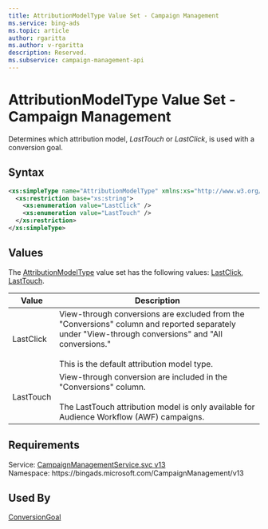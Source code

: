 ```yaml
---
title: AttributionModelType Value Set - Campaign Management
ms.service: bing-ads
ms.topic: article
author: rgaritta
ms.author: v-rgaritta
description: Reserved.
ms.subservice: campaign-management-api
---
```

# AttributionModelType Value Set - Campaign Management
Determines which attribution model, _LastTouch_ or _LastClick_, is used with a conversion goal.

## Syntax
```xml
<xs:simpleType name="AttributionModelType" xmlns:xs="http://www.w3.org/2001/XMLSchema">
  <xs:restriction base="xs:string">
    <xs:enumeration value="LastClick" />
    <xs:enumeration value="LastTouch" />
  </xs:restriction>
</xs:simpleType>
```

## <a name="values"></a>Values

The [AttributionModelType](attributionmodeltype.md) value set has the following values: [LastClick](#lastclick), [LastTouch](#lasttouch).

|Value|Description|
|-----------|---------------|
|<a name="lastclick"></a>LastClick|View-through conversions are excluded from the "Conversions" column and reported separately under "View-through conversions" and "All conversions." <br /><br />This is the default attribution model type.|
|<a name="lasttouch"></a>LastTouch|View-through conversion are included in the "Conversions" column. <br /><br />The LastTouch attribution model is only available for Audience Workflow (AWF) campaigns.|

## Requirements
Service: [CampaignManagementService.svc v13](https://campaign.api.bingads.microsoft.com/Api/Advertiser/CampaignManagement/v13/CampaignManagementService.svc)  
Namespace: https\://bingads.microsoft.com/CampaignManagement/v13  

## Used By
[ConversionGoal](conversiongoal.md)  
